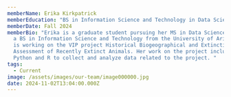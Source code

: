 ```yaml
---
memberName: Erika Kirkpatrick
memberEducation: "BS in Information Science and Technology in Data Science "
memberDate: Fall 2024
memberBio: "Erika is a graduate student pursuing her MS in Data Science, she has
  a BS in Information Science and Technology from the University of Arizona. She
  is working on the VIP project Historical Biogeographical and Extinction Risk
  Assessment of Recently Extinct Animals. Her work on the project includes using
  Python and R to collect and analyze data related to the project. "
tags:
  - Current
image: /assets/images/our-team/image000000.jpg
date: 2024-11-02T13:04:00.000Z
---
```

